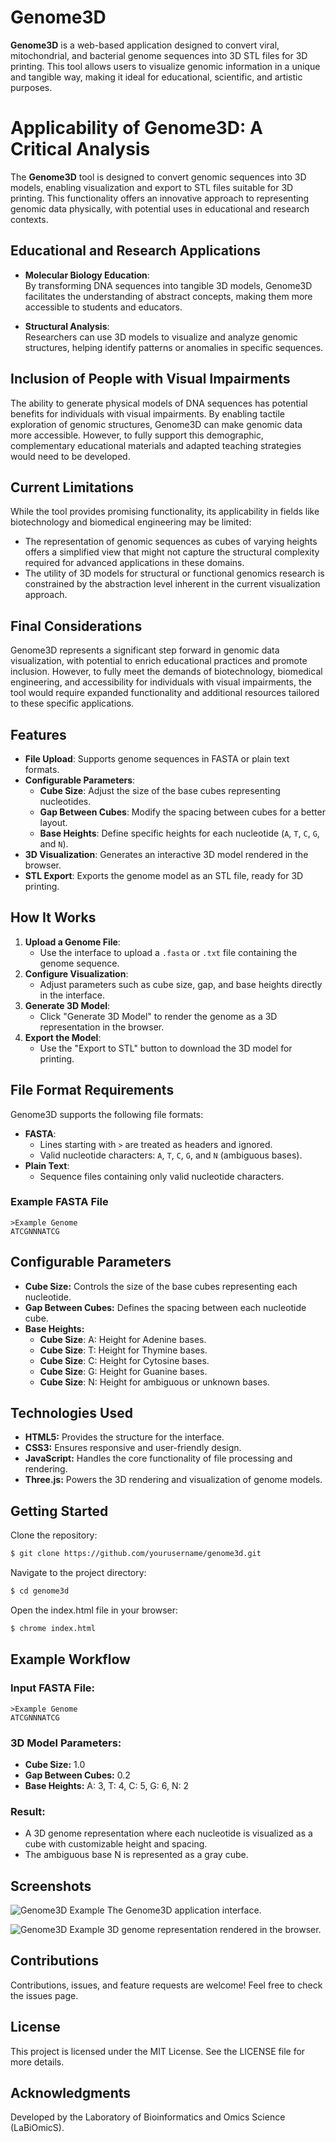 # Genome3D

**Genome3D** is a web-based application designed to convert viral, mitochondrial, and bacterial genome sequences into 3D STL files for 3D printing. This tool allows users to visualize genomic information in a unique and tangible way, making it ideal for educational, scientific, and artistic purposes.

# Applicability of Genome3D: A Critical Analysis

The **Genome3D** tool is designed to convert genomic sequences into 3D models, enabling visualization and export to STL files suitable for 3D printing. This functionality offers an innovative approach to representing genomic data physically, with potential uses in educational and research contexts.

## Educational and Research Applications

- **Molecular Biology Education**:  
   By transforming DNA sequences into tangible 3D models, Genome3D facilitates the understanding of abstract concepts, making them more accessible to students and educators.

- **Structural Analysis**:  
   Researchers can use 3D models to visualize and analyze genomic structures, helping identify patterns or anomalies in specific sequences.

## Inclusion of People with Visual Impairments

The ability to generate physical models of DNA sequences has potential benefits for individuals with visual impairments. By enabling tactile exploration of genomic structures, Genome3D can make genomic data more accessible. However, to fully support this demographic, complementary educational materials and adapted teaching strategies would need to be developed.

## Current Limitations

While the tool provides promising functionality, its applicability in fields like biotechnology and biomedical engineering may be limited:

- The representation of genomic sequences as cubes of varying heights offers a simplified view that might not capture the structural complexity required for advanced applications in these domains.
- The utility of 3D models for structural or functional genomics research is constrained by the abstraction level inherent in the current visualization approach.

## Final Considerations

Genome3D represents a significant step forward in genomic data visualization, with potential to enrich educational practices and promote inclusion. However, to fully meet the demands of biotechnology, biomedical engineering, and accessibility for individuals with visual impairments, the tool would require expanded functionality and additional resources tailored to these specific applications.


## Features

- **File Upload**: Supports genome sequences in FASTA or plain text formats.
- **Configurable Parameters**:
  - **Cube Size**: Adjust the size of the base cubes representing nucleotides.
  - **Gap Between Cubes**: Modify the spacing between cubes for a better layout.
  - **Base Heights**: Define specific heights for each nucleotide (`A`, `T`, `C`, `G`, and `N`).
- **3D Visualization**: Generates an interactive 3D model rendered in the browser.
- **STL Export**: Exports the genome model as an STL file, ready for 3D printing.

## How It Works

1. **Upload a Genome File**:
   - Use the interface to upload a `.fasta` or `.txt` file containing the genome sequence.
2. **Configure Visualization**:
   - Adjust parameters such as cube size, gap, and base heights directly in the interface.
3. **Generate 3D Model**:
   - Click "Generate 3D Model" to render the genome as a 3D representation in the browser.
4. **Export the Model**:
   - Use the "Export to STL" button to download the 3D model for printing.

## File Format Requirements

Genome3D supports the following file formats:

- **FASTA**:
  - Lines starting with `>` are treated as headers and ignored.
  - Valid nucleotide characters: `A`, `T`, `C`, `G`, and `N` (ambiguous bases).
- **Plain Text**:
  - Sequence files containing only valid nucleotide characters.

### Example FASTA File
```plaintext
>Example Genome
ATCGNNNATCG
```

## Configurable Parameters

- **Cube Size:** Controls the size of the base cubes representing each nucleotide.
- **Gap Between Cubes:** Defines the spacing between each nucleotide cube.
- **Base Heights:**
  - **Cube Size**: A: Height for Adenine bases.
  - **Cube Size**: T: Height for Thymine bases.
  - **Cube Size**: C: Height for Cytosine bases.
  - **Cube Size**: G: Height for Guanine bases.
  - **Cube Size**: N: Height for ambiguous or unknown bases.

## Technologies Used
- **HTML5:** Provides the structure for the interface.
- **CSS3:** Ensures responsive and user-friendly design.
- **JavaScript:** Handles the core functionality of file processing and rendering.
- **Three.js:** Powers the 3D rendering and visualization of genome models.

## Getting Started
Clone the repository:

```bash
$ git clone https://github.com/yourusername/genome3d.git
```

Navigate to the project directory:
```bash
$ cd genome3d
```

Open the index.html file in your browser:

```bash
$ chrome index.html
```

## Example Workflow

### Input FASTA File:

```plaintext
>Example Genome
ATCGNNNATCG
```

### 3D Model Parameters:

- **Cube Size:** 1.0
- **Gap Between Cubes:** 0.2
- **Base Heights:** A: 3, T: 4, C: 5, G: 6, N: 2

### Result:

- A 3D genome representation where each nucleotide is visualized as a cube with customizable height and spacing.
- The ambiguous base N is represented as a gray cube.

## Screenshots

![Genome3D Example](genome3d.png)
The Genome3D application interface.

![Genome3D Example](genome3d.png)
3D genome representation rendered in the browser.

## Contributions
Contributions, issues, and feature requests are welcome! Feel free to check the issues page.

## License
This project is licensed under the MIT License. See the LICENSE file for more details.

## Acknowledgments
Developed by the Laboratory of Bioinformatics and Omics Science (LaBiOmicS).
